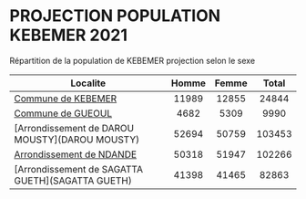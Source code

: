 # PROJECTION POPULATION KEBEMER 2021
	
Répartition de la population de KEBEMER projection selon le sexe
	
| Localite  | Homme | Femme | Total |
| --------- |:-----:|:-----:|:-----:|
| [Commune de KEBEMER](KEBEMER) | 11989 | 12855 | 24844 |
| [Commune de GUEOUL](GUEOUL) | 4682 | 5309 | 9990 |
| [Arrondissement de DAROU MOUSTY](DAROU MOUSTY) | 52694 | 50759 | 103453 |
| [Arrondissement de NDANDE](NDANDE) | 50318 | 51947 | 102266 |
| [Arrondissement de SAGATTA GUETH](SAGATTA GUETH) | 41398 | 41465 | 82863 |

